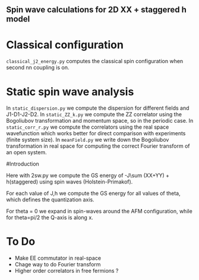 ## Spin wave calculations for 2D XX + staggered h model

# Classical configuration
`classical_j2_energy.py` computes the classical spin configuration when second nn coupling is on.

# Static spin wave analysis
In `static_dispersion.py` we compute the dispersion for different fields and J1-D1-J2-D2.
In `static_ZZ_k.py` we compute the ZZ correlator using the Bogoliubov transformation and momentum space, so in the periodic case.
In `static_corr_r.py` we compute the correlators using the real space wavefunction which works better for direct comparison with experiments (finite system size).
In `meanField.py` we write down the Bogoliubov transformation in real space for computing the correct Fourier transform of an open system.

#Introduction

Here with 2sw.py we compute the GS energy of -J\sum (XX+YY) + h(staggered) using spin waves (Holstein-Primakof).

For each value of J,h we compute the GS energy for all values of theta, which defines the quantization axis.

For theta = 0 we expand in spin-waves around the AFM configuration, while for theta=pi/2 the Q-axis is along x.

# To Do
- Make EE commutator in real-space
- Chage way to do Fourier transform
- Higher order correlators in free fermions ?
